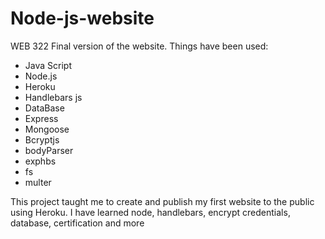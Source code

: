 # Node-js-website
WEB 322 Final version of the website.
Things have been used:
- Java Script
- Node.js
- Heroku
- Handlebars js
- DataBase
- Express
- Mongoose
- Bcryptjs
- bodyParser
- exphbs
- fs
- multer

This project taught me to create and publish my first website to the public using Heroku.
I have learned node, handlebars, encrypt credentials, database, certification and more
